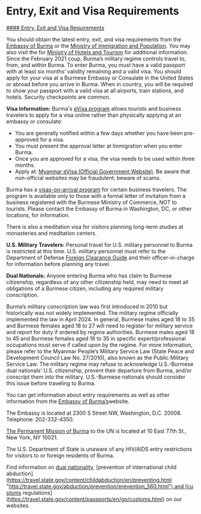 # Entry, Exit and Visa Requirements

[#### Entry, Exit and Visa Requirements](javascript:void(0); "Entry, Exit and Visa Requirements")

You should obtain the latest entry, exit, and visa requirements from the [Embassy of Burma](https://mewashingtondc.org/) or the [Ministry of Immigration and Population](https://evisa.moip.gov.mm/). You may also visit the for [Ministry of Hotels and Tourism](https://tourism.gov.mm/) for additional information. Since the February 2021 coup, Burma’s military regime controls travel to, from, and within Burma. To enter Burma, you must have a valid passport with at least six months’ validity remaining and a valid visa. You should apply for your visa at a Burmese Embassy or Consulate in the United States or abroad before you arrive in Burma. When in country, you will be required to show your passport with a valid visa at all airports, train stations, and hotels. Security checkpoints are common.

**Visa Information:** Burma's [eVisa program](https://evisa.moip.gov.mm/) allows tourists and business travelers to apply for a visa online rather than physically applying at an embassy or consulate:

* You are generally notified within a few days whether you have been pre-approved for a visa.
* You must present the approval letter at Immigration when you enter Burma.
* Once you are approved for a visa, the visa needs to be used within three months.
* Apply at: [Myanmar eVisa (Official Government Website)](https://evisa.moip.gov.mm/). Be aware that non-official websites may be fraudulent; beware of scams.

Burma has a [visas-on-arrival program](http://www.mip.gov.mm/portfolio/the-required-terms-and-conditions-for-visa-on-arrival/) for certain business travelers. The program is available only to those with a formal letter of invitation from a business registered with the Burmese Ministry of Commerce, NOT to tourists. Please contact the Embassy of Burma in Washington, DC, or other locations, for information.

There is also a meditation visa for visitors planning long-term studies at monasteries and meditation centers.

**U.S. Military Travelers:** Personal travel for U.S. military personnel to Burma is restricted at this time. U.S. military personnel must refer to the Department of Defense [Foreign Clearance Guide](https://apacs.milcloud.mil/fcg/loginForm.cfm) and their officer-in-charge for information before planning any travel.

**Dual Nationals:** Anyone entering Burma who has claim to Burmese citizenship, regardless of any other citizenship held, may need to meet all obligations of a Burmese citizen, including any required military conscription.

Burma’s military conscription law was first introduced in 2010 but historically was not widely implemented. The military regime officially implemented the law in April 2024. In general, Burmese males aged 18 to 35 and Burmese females aged 18 to 27 will need to register for military service and report for duty if ordered by regime authorities. Burmese males aged 18 to 45 and Burmese females aged 18 to 35 in specific expert/professional occupations must serve if called upon by the regime. For more information, please refer to the Myanmar People’s Military Service Law (State Peace and Development Council Law No. 27/2010), also known as the Public Military Service Law. The military regime may refuse to acknowledge U.S.-Burmese dual nationals’ U.S. citizenship, prevent their departure from Burma, and/or conscript them into the military. U.S.-Burmese nationals should consider this issue before traveling to Burma.

You can get information about entry requirements as well as other information from the [Embassy of Burma’s](http://www.mewashingtondc.org/)website.

The Embassy is located at 2300 S Street NW, Washington, D.C. 20008. Telephone: 202-332-4350.

[The Permanent Mission of Burma](https://www.myanmarmissionnewyork.org/) to the UN is located at 10 East 77th St., New York, NY 10021.

The U.S. Department of State is unaware of any HIV/AIDS entry restrictions for visitors to or foreign residents of Burma.

Find information on [dual nationality](https://travel.state.gov/content/travel/en/international-travel/before-you-go/travelers-with-special-considerations/Dual-Nationality-Travelers.html "http://travel.state.gov/travel/cis_pa_tw/cis/cis_1753.html"), [prevention of international child abduction](https://travel.state.gov/content/childabduction/en/preventing.html "http://travel.state.gov/abduction/prevention/prevention_560.html") and [customs regulations](https://travel.state.gov/content/passports/en/go/customs.html) on our websites.